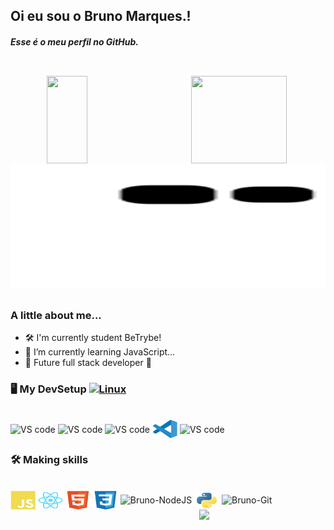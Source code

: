 ## **Oi eu sou o Bruno Marques.!**
##### _Esse é o meu perfil no GitHub._ 

##

 <div style="display: inline" align="center"><br>
 <div style="display: inline_block" >
  <a href="https://github.com/blmarquess">
  <img height="140px" align="right" width="55%" margin="0" padding="5px" src="https://github-readme-stats.vercel.app/api/top-langs/?username=blmarquess&layout=compact&langs_count=7&theme=gotham"/>
  </a>
</div>
  
 <div style="display: inline_block" >
  <a href="https://github.com/blmarquess">
  <img height="140px" width="36%" align="left" margin="0" padding="5px" src="https://github-readme-stats.vercel.app/api?username=blmarquess&show_icons=true&theme=gotham&include_all_commits=true&count_private=true"/> 
  </a>
</div>  
</div> 
<br />

<div>
<a href="https://github.com/blmarquess">
<img height="200em" width="100%"aling="center" src="https://raw.githubusercontent.com/rafaballerini/rafaballerini/output/github-contribution-grid-snake.svg" />
</a>
</div>
	
##

<div align="left" width="40%">

### **A little about me...**
- 🛠 I'm currently student BeTrybe!
- 🌱 I’m currently learning JavaScript...
- 🤞 Future full stack developer 🚀	
 
	
### 🖥️ My DevSetup  [![Linux](https://svgshare.com/i/Zhy.svg)](https://svgshare.com/i/Zhy.svg)
<div style="display: inline_block"><br>
  <img align="center" alt="VS code" height="30" width="40" src="https://cdn.jsdelivr.net/gh/devicons/devicon/icons/bash/bash-plain.svg">
  <img align="center" alt="VS code" height="30" width="40" src="https://cdn.jsdelivr.net/gh/devicons/devicon/icons/debian/debian-plain.svg">
  <img align="center" alt="VS code" height="30" width="40" src="https://cdn.jsdelivr.net/gh/devicons/devicon/icons/firefox/firefox-plain.svg">
  <img align="center" alt="VS code" height="30" width="40" src="https://raw.githubusercontent.com/devicons/devicon/9f4f5cdb393299a81125eb5127929ea7bfe42889/icons/vscode/vscode-original.svg">
  <img align="center" alt="VS code" height="30" width="40" src="https://cdn.jsdelivr.net/gh/devicons/devicon/icons/github/github-original.svg">
</div>
 
	
### 🛠 Making skills
<div style="display: inline_block"><br>
  <img align="center" alt="Bruno-Js" height="30" width="40" src="https://raw.githubusercontent.com/devicons/devicon/master/icons/javascript/javascript-plain.svg">
  <img align="center" alt="Bruno-React" height="30" width="40" src="https://raw.githubusercontent.com/devicons/devicon/master/icons/react/react-original.svg">
  <img align="center" alt="Bruno-HTML" height="30" width="40" src="https://raw.githubusercontent.com/devicons/devicon/master/icons/html5/html5-original.svg">
  <img align="center" alt="Bruno-CSS" height="30" width="40" src="https://raw.githubusercontent.com/devicons/devicon/master/icons/css3/css3-original.svg">
  <img align="center" alt="Bruno-NodeJS" height="30" width="40" src="https://cdn.jsdelivr.net/gh/devicons/devicon/icons/nodejs/nodejs-original.svg">
  <img align="center" alt="Bruno-Python" height="30" width="40" src="https://raw.githubusercontent.com/devicons/devicon/master/icons/python/python-original.svg">
  <img align="center" alt="Bruno-Git" height="30" width="40" src="https://cdn.jsdelivr.net/gh/devicons/devicon/icons/git/git-plain.svg">
</div>
	
</div>

<div >
<img float="right" align="right" width="40%" src="https://i.giphy.com/media/heIX5HfWgEYlW/giphy.webp" /> 
</div>
